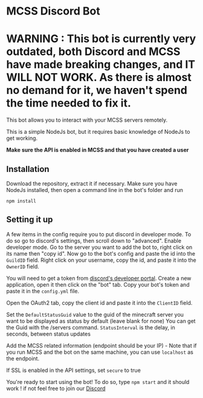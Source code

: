 # MCSS Discord Bot


# WARNING : This bot is currently very outdated, both Discord and MCSS have made breaking changes, and IT WILL NOT WORK. As there is almost no demand for it, we haven't spend the time needed to fix it.



This bot allows you to interact with your MCSS servers remotely. 

This is a simple NodeJs bot, but it requires basic knowledge of NodeJs to get working. 

**Make sure the API is enabled in MCSS and that you have created a user**

## Installation

Download the repository, extract it if necessary. Make sure you have NodeJs installed, then open a command line in the bot's folder and run

`npm install`

## Setting it up

A few items in the config require you to put discord in developer mode. To do so go to discord's settings, then scroll down to "advanced". Enable developer mode. 
Go to the server you want to add the bot to, right click on its name then "copy id". Now go to the bot's config and paste the id into the `GuildID` field.
Right click on your username, copy the id, and paste it into the `OwnerID` field.


You will need to get a token from [discord's developer portal](https://discord.com/developers/applications). Create a new application, open it then click on the "bot" tab. Copy your bot's token and paste it in the `config.yml` file. 

Open the OAuth2 tab, copy the client id and paste it into the `ClientID` field.

Set the `DefaultStatusGuid` value to the guid of the minecraft server you want to be displayed as status by default (leave blank for none)
You can get the Guid with the /servers command.
`StatusInterval` is the delay, in seconds, between status updates

Add the MCSS related information (endpoint should be your IP) - Note that if you run MCSS and the bot on the same machine, you can use `localhost` as the endpoint.

If SSL is enabled in the API settings, set `secure` to true


You're ready to start using the bot! To do so, type `npm start` and it should work !
if not feel free to join our [Discord](https://discord.gg/DEn89PB)
